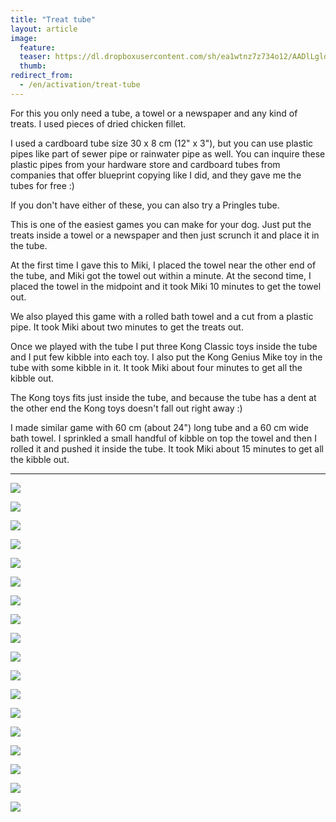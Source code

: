 ```yaml
---
title: "Treat tube"
layout: article
image:
  feature:
  teaser: https://dl.dropboxusercontent.com/sh/ea1wtnz7z734o12/AADlLgldhha6VnrIWK2_HM0Ba/aktivointi/putkipiilo/DSC37492-245px.jpg
  thumb:
redirect_from:
  - /en/activation/treat-tube
---
```


For this you only need a tube, a towel or a newspaper and any kind of treats. I used pieces of dried chicken fillet.

I used a cardboard tube size 30 x 8 cm (12" x 3"), but you can use plastic pipes like part of sewer pipe or rainwater pipe as well. You can inquire these plastic pipes from your hardware store and cardboard tubes from companies that offer blueprint copying like I did, and they gave me the tubes for free :)

If you don't have either of these, you can also try a Pringles tube.

This is one of the easiest games you can make for your dog. Just put the treats inside a towel or a newspaper and then just scrunch it and place it in the tube.

At the first time I gave this to Miki, I placed the towel near the other end of the tube, and Miki got the towel out within a minute. At the second time, I placed the towel in the midpoint and it took Miki 10 minutes to get the towel out.

We also played this game with a rolled bath towel and a cut from a plastic pipe. It took Miki about two minutes to get the treats out.

Once we played with the tube I put three Kong Classic toys inside the tube and I put few kibble into each toy. I also put the Kong Genius Mike toy in the tube with some kibble in it. It took Miki about four minutes to get all the kibble out.

The Kong toys fits just inside the tube, and because the tube has a dent at the other end the Kong toys doesn't fall out right away :)

I made similar game with 60 cm (about 24") long tube and a 60 cm wide bath towel. I sprinkled a small handful of kibble on top the towel and then I rolled it and pushed it inside the tube. It took Miki about 15 minutes to get all the kibble out.

---

[![](https://dl.dropboxusercontent.com/sh/ea1wtnz7z734o12/AAB-QKFx_3EcJMYFJRyLHpANa/aktivointi/putkipiilo/DSC37492-800px.jpg)](https://dl.dropboxusercontent.com/sh/ea1wtnz7z734o12/AAAUbcJwzssF1qHleG4lE1UUa/aktivointi/putkipiilo/DSC37492.jpg)

[![](https://dl.dropboxusercontent.com/sh/ea1wtnz7z734o12/AADWkUAHOwf0Lt4oHFzGxpQpa/aktivointi/putkipiilo/DSC37386-800px.jpg)](https://dl.dropboxusercontent.com/sh/ea1wtnz7z734o12/AADbpAbk9tE10WmiypTOXQbNa/aktivointi/putkipiilo/DSC37386.jpg)

[![](https://dl.dropboxusercontent.com/sh/ea1wtnz7z734o12/AADgCHJFM8l2NrE_oXBzzHUEa/aktivointi/putkipiilo/DSC37474-800px.jpg)](https://dl.dropboxusercontent.com/sh/ea1wtnz7z734o12/AADovJlJlGqTTo_qCdWz3JRXa/aktivointi/putkipiilo/DSC37474.jpg)

[![](https://dl.dropboxusercontent.com/sh/ea1wtnz7z734o12/AAB0GZlR9d2rZdyjPQiW0gQYa/aktivointi/putkipiilo/DSC37439-800px.jpg)](https://dl.dropboxusercontent.com/sh/ea1wtnz7z734o12/AABmgx1vAuBFuwFym37UYgYza/aktivointi/putkipiilo/DSC37439.jpg)

[![](https://dl.dropboxusercontent.com/sh/ea1wtnz7z734o12/AACibTPUzYBfz09HapfYg-Rya/aktivointi/putkipiilo/DSC37484-800px.jpg)](https://dl.dropboxusercontent.com/sh/ea1wtnz7z734o12/AAAbNnfJnupR56ykbuak59q7a/aktivointi/putkipiilo/DSC37484.jpg)

[![](https://dl.dropboxusercontent.com/sh/ea1wtnz7z734o12/AACpKg3R91VXmNr0ZrWQaoCFa/aktivointi/putkipiilo/DSC37631-800px.jpg)](https://dl.dropboxusercontent.com/sh/ea1wtnz7z734o12/AAC7kEwJXLE-kuci6xGmeHYYa/aktivointi/putkipiilo/DSC37631.jpg)

[![](https://dl.dropboxusercontent.com/sh/ea1wtnz7z734o12/AADuo7H6mQSP2YAVvnV3tu90a/aktivointi/putkipiilo/DSC42999-800px.jpg)](https://dl.dropboxusercontent.com/sh/ea1wtnz7z734o12/AAAZqRNca_QDCYuXgEwXu2ica/aktivointi/putkipiilo/DSC42999.jpg)

[![](https://dl.dropboxusercontent.com/sh/ea1wtnz7z734o12/AAC__HuTFY_0mLKbPeSOKKkaa/aktivointi/putkipiilo/DSC43028-800px.jpg)](https://dl.dropboxusercontent.com/sh/ea1wtnz7z734o12/AAA_Xb2wS62nk_Z7ff2ExRtga/aktivointi/putkipiilo/DSC43028.jpg)

[![](https://dl.dropboxusercontent.com/sh/ea1wtnz7z734o12/AAC0pjiOvhIfJc8Q232wo3dIa/aktivointi/putkipiilo/DSC43057-800px.jpg)](https://dl.dropboxusercontent.com/sh/ea1wtnz7z734o12/AAA-Hgva93MSCbPi5nJhO_x6a/aktivointi/putkipiilo/DSC43057.jpg)

[![](https://dl.dropboxusercontent.com/sh/ea1wtnz7z734o12/AADP38upKVTMLipEhkaMEJhwa/aktivointi/putkipiilo/DSC46277-800px.jpg)](https://dl.dropboxusercontent.com/sh/ea1wtnz7z734o12/AAAQftn8qzdTew9PpiHzt2HJa/aktivointi/putkipiilo/DSC46277.jpg)

[![](https://dl.dropboxusercontent.com/sh/ea1wtnz7z734o12/AADb_1jJmaZ2HAOTX1KXkhLDa/aktivointi/putkipiilo/DSC47917-800px.jpg)](https://dl.dropboxusercontent.com/sh/ea1wtnz7z734o12/AAC0scivCBPT1VH70qqukq_Va/aktivointi/putkipiilo/DSC47917.jpg)

[![](https://dl.dropboxusercontent.com/sh/ea1wtnz7z734o12/AAABWDnyosG0zZB86bZArB75a/aktivointi/putkipiilo/DSC47921-800px.jpg)](https://dl.dropboxusercontent.com/sh/ea1wtnz7z734o12/AAA_6pF2nhfm-m52e_CcjUU8a/aktivointi/putkipiilo/DSC47921.jpg)

[![](https://dl.dropboxusercontent.com/sh/ea1wtnz7z734o12/AACvGxg0oMZqHsIKH5yMZPi7a/aktivointi/putkipiilo/DSC47941-800px.jpg)](https://dl.dropboxusercontent.com/sh/ea1wtnz7z734o12/AABdKa7K90dlCR26BhW2rD0ra/aktivointi/putkipiilo/DSC47941.jpg)

[![](https://dl.dropboxusercontent.com/sh/ea1wtnz7z734o12/AAAPXUYI-ClQWSQFylNy_LOoa/aktivointi/putkipiilo/DSC47952-800px.jpg)](https://dl.dropboxusercontent.com/sh/ea1wtnz7z734o12/AACbzxW06BLuc_lDOv4w3xDya/aktivointi/putkipiilo/DSC47952.jpg)

[![](https://dl.dropboxusercontent.com/sh/ea1wtnz7z734o12/AAAARg-UMAdvD_2ajqNAHk_ea/aktivointi/putkipiilo/DSC51455-800px.jpg)](https://dl.dropboxusercontent.com/sh/ea1wtnz7z734o12/AADMWscHvexDlpNpdFjtRuOGa/aktivointi/putkipiilo/DSC51455.jpg)

[![](https://dl.dropboxusercontent.com/sh/ea1wtnz7z734o12/AABiDlB622vhgJrCIZuQFS-Ta/aktivointi/putkipiilo/DSC51482-800px.jpg)](https://dl.dropboxusercontent.com/sh/ea1wtnz7z734o12/AACJBCdqCJBmJJCscBdppkBRa/aktivointi/putkipiilo/DSC51482.jpg)

[![](https://dl.dropboxusercontent.com/sh/ea1wtnz7z734o12/AADpDq65ODr0__AY6enFM5-ga/aktivointi/putkipiilo/DSC51541-800px.jpg)](https://dl.dropboxusercontent.com/sh/ea1wtnz7z734o12/AAAmfXhGBLOUrQDWPENYh2_da/aktivointi/putkipiilo/DSC51541.jpg)

[![](https://dl.dropboxusercontent.com/sh/ea1wtnz7z734o12/AAA9rjoFIhrcNbJtpHzAmSrta/aktivointi/putkipiilo/DSC51752-800px.jpg)](https://dl.dropboxusercontent.com/sh/ea1wtnz7z734o12/AAAywpTzMk2iyYvrQK73V4Qja/aktivointi/putkipiilo/DSC51752.jpg)
